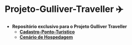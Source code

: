 # Projeto-Gulliver-Traveller ✈️
 * **Repositório exclusivo para o Projeto Gulliver Traveller**
    * **[Cadastro-Ponto-Turistico](https://lucsdomingues.github.io/Projeto-Gulliver-Traveller/Cadastro-Ponto-Turistico/html/index.html)**
    * **[Cenário de Hospedagem](https://lucsdomingues.github.io/Projeto-Gulliver-Traveller/hospedagem/index.html)**
